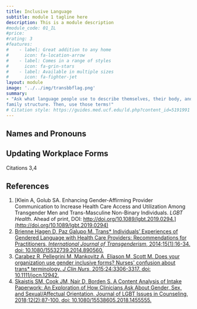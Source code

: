 ```yaml
---
title: Inclusive Language
subtitle: module 1 tagline here
description: This is a module description
#module_code: 01_IL
#price:
#rating: 3
#features:
#    - label: Great addition to any home
#      icon: fa-location-arrow
#    - label: Comes in a range of styles
#      icon: fa-grin-stars
#    - label: Available in multiple sizes
#      icon: fa-fighter-jet
layout: module
image: '../../img/transbbflag.png'
summary:
- "Ask what language people use to describe themselves, their body, and their
family structure. Then, use those terms!"
# Citation style: https://guides.med.ucf.edu/ld.php?content_id=5191991
---
```


## Names and Pronouns

## Updating Workplace Forms
Citations 3,4

## References
1. [Klein A, Golub SA. Enhancing Gender-Affirming Provider Communication to Increase Health Care Access and Utilization Among Transgender Men and Trans-Masculine Non-Binary Individuals. *LGBT Health*. Ahead of print, DOI: http://doi.org/10.1089/lgbt.2019.0294.](http://doi.org/10.1089/lgbt.2019.0294)
2. [Brienne Hagen D, Paz Galupo M. Trans* Individuals’ Experiences of Gendered Language with Health Care Providers: Recommendations for Practitioners, *International Journal of Transgenderism*, 2014;15(1):16-34. doi: 10.1080/15532739.2014.890560.](https://doi.org/10.1080/15532739.2014.890560)
3. [Carabez R, Pellegrini M, Mankovitz A, Eliason M, Scott M. Does your organization use gender inclusive forms? Nurses' confusion about trans* terminology. *J Clin Nurs*, 2015;24:3306-3317. doi: 10.1111/jocn.12942.](https://doi.org/10.1111/jocn.12942)
4. [Skaistis SM, Cook JM, Nair D, Borden S. A Content Analysis of Intake Paperwork: An Exploration of How Clinicians Ask About Gender, Sex, and Sexual/Affectual Orientation, Journal of LGBT Issues in Counseling, 2018;12(2):87-100. doi: 10.1080/15538605.2018.1455555.](https://doi.org/10.1080/15538605.2018.1455555)
